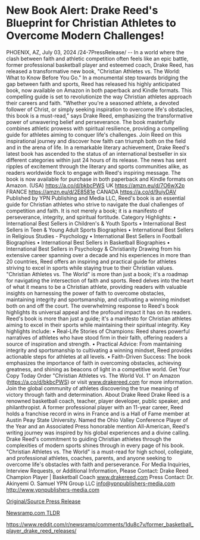 # New Book Alert: Drake Reed's Blueprint for Christian Athletes to Overcome Modern Challenges!

PHOENIX, AZ, July 03, 2024 /24-7PressRelease/ -- In a world where the clash between faith and athletic competition often feels like an epic battle, former professional basketball player and esteemed coach, Drake Reed, has released a transformative new book, "Christian Athletes vs. The World: What to Know Before You Go." In a monumental step towards bridging the gap between faith and sports, Reed has released his highly anticipated book, now available on Amazon in both paperback and Kindle formats. This compelling guide is set to revolutionize the way Christian athletes approach their careers and faith.  "Whether you're a seasoned athlete, a devoted follower of Christ, or simply seeking inspiration to overcome life's obstacles, this book is a must-read," says Drake Reed, emphasizing the transformative power of unwavering belief and perseverance. The book masterfully combines athletic prowess with spiritual resilience, providing a compelling guide for athletes aiming to conquer life's challenges. Join Reed on this inspirational journey and discover how faith can triumph both on the field and in the arena of life.  In a remarkable literary achievement, Drake Reed's latest book has ascended to the status of an international bestseller in six different categories within just 24 hours of its release. The news has sent ripples of excitement through the literary and sports communities alike, as readers worldwide flock to engage with Reed's inspiring message. The book is now available for purchase in both paperback and Kindle formats on Amazon.  (USA) https://a.co/d/bkbcPWS  UK https://amzn.eu/d/7O6wX2p  FRANCE https://amzn.eu/d/2E8581e  CANADA https://a.co/d/9uiyDAV  Published by YPN Publishing and Media LLC, Reed's book is an essential guide for Christian athletes who strive to navigate the dual challenges of competition and faith. It is not merely a book; it is a manifesto of perseverance, integrity, and spiritual fortitude.  Category Highlights: • International Best Sellers in Children's & Youth Sports • International Best Sellers in Teen & Young Adult Sports Biographies • International Best Sellers in Religious Studies - Psychology • International Best Sellers in Football Biographies • International Best Sellers in Basketball Biographies • International Best Sellers in Psychology & Christianity  Drawing from his extensive career spanning over a decade and his experiences in more than 20 countries, Reed offers an inspiring and practical guide for athletes striving to excel in sports while staying true to their Christian values.   "Christian Athletes vs. The World" is more than just a book; it's a roadmap for navigating the intersection of faith and sports. Reed delves into the heart of what it means to be a Christian athlete, providing readers with valuable insights on harnessing the power of faith to overcome obstacles, maintaining integrity and sportsmanship, and cultivating a winning mindset both on and off the court. The overwhelming response to Reed's book highlights its universal appeal and the profound impact it has on its readers.  Reed's book is more than just a guide; it's a manifesto for Christian athletes aiming to excel in their sports while maintaining their spiritual integrity. Key highlights include: • Real-Life Stories of Champions: Reed shares powerful narratives of athletes who have stood firm in their faith, offering readers a source of inspiration and strength. • Practical Advice: From maintaining integrity and sportsmanship to cultivating a winning mindset, Reed provides actionable steps for athletes at all levels. • Faith-Driven Success: The book emphasizes the importance of faith in overcoming obstacles, achieving greatness, and shining as beacons of light in a competitive world.  Get Your Copy Today  Order "Christian Athletes vs. The World Vol. 1" on Amazon (https://a.co/d/bkbcPWS) or visit www.drakereed.com for more information. Join the global community of athletes discovering the true meaning of victory through faith and determination.  About Drake Reed  Drake Reed is a renowned basketball coach, teacher, player developer, public speaker, and philanthropist. A former professional player with an 11-year career, Reed holds a franchise record in wins in France and is a Hall of Fame member at Austin Peay State University. Named the Ohio Valley Conference Player of the Year and an Associated Press honorable mention All-American, Reed's writing journey was inspired by his global experiences and a divine calling.  Drake Reed's commitment to guiding Christian athletes through the complexities of modern sports shines through in every page of his book. "Christian Athletes vs. The World" is a must-read for high school, collegiate, and professional athletes, coaches, parents, and anyone seeking to overcome life's obstacles with faith and perseverance.  For Media Inquiries, Interview Requests, or Additional Information, Please Contact:  Drake Reed  Champion Player | Basketball Coach  www.drakereed.com  Press Contact:  Dr. Akinyemi O. Samuel  YPN Group LLC  info@ypnpublishers-media.com  http://www.ypnpublishers-media.com 

[Original/Source Press Release](https://www.24-7pressrelease.com/press-release/512185/new-book-alert-drake-reeds-blueprint-for-christian-athletes-to-overcome-modern-challenges)
                    

[Newsramp.com TLDR](None) 

https://www.reddit.com/r/newsramp/comments/1du8c7v/former_basketball_player_drake_reed_releases/